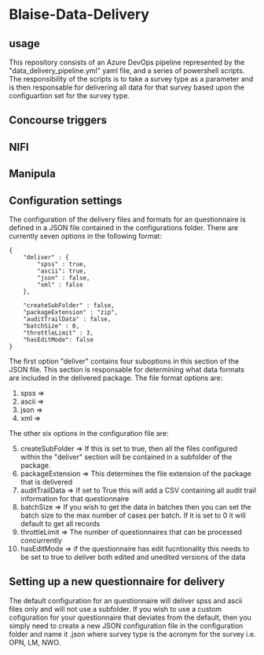 # Blaise-Data-Delivery

## usage 
This repository consists of an Azure DevOps pipeline represented by the "data_delivery_pipeline.yml" yaml file, and a series of powershell scripts. The responsibility of the scripts is to take a survey type as a parameter and is then responsable for delivering all data for that survey based upon the configuartion set for the survey type.

## Concourse triggers

## NIFI

## Manipula

## Configuration settings
The configuration of the delivery files and formats for an questionnaire is defined in a JSON file contained in the configurations folder. There are currently seven options in the following format:

```
{
    "deliver" : {
        "spss" : true,
        "ascii": true,
        "json" : false,
        "xml" : false
    },

    "createSubFolder" : false,
    "packageExtension" : "zip",
    "auditTrailData" : false,
    "batchSize" : 0,
    "throttleLimit" : 3,
    "hasEditMode": false 
}
```

The first option "deliver" contains four suboptions in this section of the JSON file. This section is responsable for determining what data formats are included in the delivered package. The file format options are:

1. spss => 
2. ascii => 
3. json => 
4. xml =>

The other six options in the configuration file are:

5. createSubFolder => If this is set to true, then all the files configured within the "deliver" section will be contained in a subfolder of the package.
6. packageExtension => This determines the file extension of the package that is delivered
7. auditTrailData => If set to True this will add a CSV containing all audit trail information for that questionnaire
8. batchSize => If you wish  to get the data in batches then you can set the batch size to the max number of cases per batch. 
   If it is set to 0 it will default to get all records
9. throttleLimit => The number of questionnaires that can be processed concurrently
10. hasEditMode => if the questionnaire has edit fucntionality this needs to be set to true to deliver both edited and unedited versions of the data

## Setting up a new questionnaire for delivery
The default configuration for an questionnaire will deliver spss and ascii files only and will not use a subfolder. If you wish to use a custom cofiguration for your questionnaire that deviates from the default, then you simply need to create a new JSON configuration file in the configuration folder and name it <survey>.json where survey type is the acronym for the survey i.e. OPN, LM, NWO.
